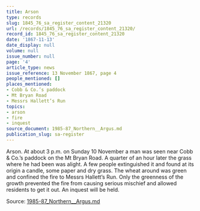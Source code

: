 ```yaml
---
title: Arson
type: records
slug: 1845_76_sa_register_content_21320
url: /records/1845_76_sa_register_content_21320/
record_id: 1845_76_sa_register_content_21320
date: '1867-11-13'
date_display: null
volume: null
issue_number: null
page: '4'
article_type: news
issue_reference: 13 November 1867, page 4
people_mentioned: []
places_mentioned:
- Cobb & Co.’s paddock
- Mt Bryan Road
- Messrs Hallett’s Run
topics:
- arson
- fire
- inquest
source_document: 1985-87_Northern__Argus.md
publication_slug: sa-register
---
```


Arson.  At about 3 p.m. on Sunday 10 November a man was seen near Cobb & Co.’s paddock on the Mt Bryan Road.  A quarter of an hour later the grass where he had been was alight.  A few people extinguished it and found at its origin a candle, some paper and dry grass.  The wheat around was green and confined the fire to Messrs Hallett’s Run.  Only the greenness of the growth prevented the fire from causing serious mischief and allowed residents to get it out.  An inquest will be held.

Source: [1985-87_Northern__Argus.md](/downloads/markdown/1985-87_Northern__Argus.md)
